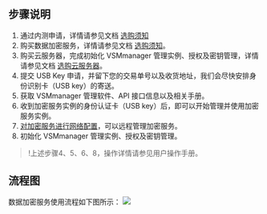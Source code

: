 ## 步骤说明
1. 通过内测申请，详情请参见文档 [选购须知](https://cloud.tencent.com/document/product/639/34138)
2. 购买数据加密服务，详情请参见文档 [选购须知](https://cloud.tencent.com/document/product/639/34138)。
3. 购买云服务器，完成初始化 VSMmanager 管理实例、授权及密钥管理，详情请参见文档 [选购云服务器]()。
4. 提交 USB Key 申请，并留下您的交易单号以及收货地址，我们会尽快安排身份识别卡（USB key）的寄送。
5. 获取 VSMmanager 管理软件、API 接口信息以及相关手册。
6. 收到加密服务实例的身份认证卡（USB key）后，即可以开始管理并使用加密服务实例。
7. [对加密服务进行网络配置]()，可以远程管理加密服务。
8. 初始化 VSMmanager 管理实例、授权及密钥管理。

>!上述步骤4、5、6、8，操作详情请参见用户操作手册。

## 流程图
数据加密服务使用流程如下图所示：
![](https://main.qcloudimg.com/raw/7eaf2b60105461ba447ccc06342e89b8.png)
